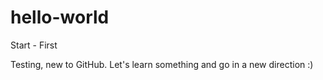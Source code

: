 # hello-world
Start - First

Testing, new to GitHub.  Let's learn something and go in a new direction :)
